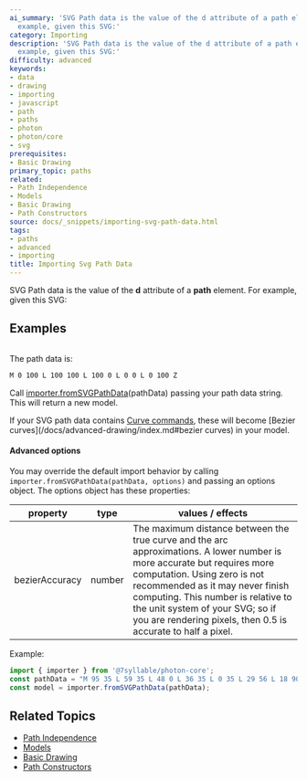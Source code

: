 ```yaml
---
ai_summary: 'SVG Path data is the value of the d attribute of a path element. For
  example, given this SVG:'
category: Importing
description: 'SVG Path data is the value of the d attribute of a path element. For
  example, given this SVG:'
difficulty: advanced
keywords:
- data
- drawing
- importing
- javascript
- path
- paths
- photon
- photon/core
- svg
prerequisites:
- Basic Drawing
primary_topic: paths
related:
- Path Independence
- Models
- Basic Drawing
- Path Constructors
source: docs/_snippets/importing-svg-path-data.html
tags:
- paths
- advanced
- importing
title: Importing Svg Path Data
---
```

SVG Path data is the value of the **d** attribute of a **path** element. For example, given this SVG:


## Examples

```html

```

The path data is:

```html
M 0 100 L 100 100 L 100 0 L 0 0 L 0 100 Z
```

Call [importer.fromSVGPathData](../api/modules/core_importer.html#fromsvgpathdata)(pathData) passing your path data string.
This will return a new model.

If your SVG path data contains [Curve commands](https://developer.mozilla.org/en-US/docs/Web/SVG/Tutorial/Paths#Curve_commands),
these will become [Bezier curves](/docs/advanced-drawing/index.md#bezier curves) in your model.

#### Advanced options

You may override the default import behavior by calling `importer.fromSVGPathData(pathData, options)` and passing an options object.
The options object has these properties:

| property | type | values / effects |
| --- | --- | --- |
| bezierAccuracy | number | The maximum distance between the true curve and the arc approximations. A lower number is more accurate but requires more computation. Using zero is not recommended as it may never finish computing. This number is relative to the unit system of your SVG; so if you are rendering pixels, then 0.5 is accurate to half a pixel. |

Example:

```javascript
import { importer } from '@7syllable/photon-core';
const pathData = "M 95 35 L 59 35 L 48 0 L 36 35 L 0 35 L 29 56 L 18 90 L 48 69 L 77 90 L 66 56 Z";
const model = importer.fromSVGPathData(pathData);
```

## Related Topics

- [Path Independence](../index.md)
- [Models](../index.md)
- [Basic Drawing](../index.md)
- [Path Constructors](../index.md)
